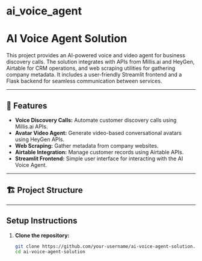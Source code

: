 # ai_voice_agent
# AI Voice Agent Solution  

This project provides an AI-powered voice and video agent for business discovery calls. The solution integrates with APIs from Millis.ai and HeyGen, Airtable for CRM operations, and web scraping utilities for gathering company metadata. It includes a user-friendly Streamlit frontend and a Flask backend for seamless communication between services.

---

## 🚀 Features
- **Voice Discovery Calls:** Automate customer discovery calls using Millis.ai APIs.
- **Avatar Video Agent:** Generate video-based conversational avatars using HeyGen APIs.
- **Web Scraping:** Gather metadata from company websites.
- **Airtable Integration:** Manage customer records using Airtable APIs.
- **Streamlit Frontend:** Simple user interface for interacting with the AI Voice Agent.

---

## 🏗 Project Structure

---

## Setup Instructions

1. **Clone the repository:**  
   ```bash
   git clone https://github.com/your-username/ai-voice-agent-solution.git
   cd ai-voice-agent-solution
